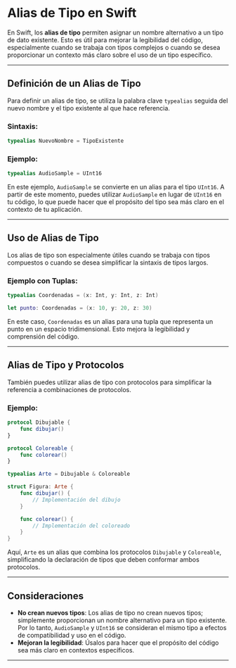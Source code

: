 # Alias de Tipo en Swift

En Swift, los **alias de tipo** permiten asignar un nombre alternativo a un tipo de dato existente. Esto es útil para mejorar la legibilidad del código, especialmente cuando se trabaja con tipos complejos o cuando se desea proporcionar un contexto más claro sobre el uso de un tipo específico.

---

## Definición de un Alias de Tipo

Para definir un alias de tipo, se utiliza la palabra clave `typealias` seguida del nuevo nombre y el tipo existente al que hace referencia.

### Sintaxis:

```swift
typealias NuevoNombre = TipoExistente
```

### Ejemplo:

```swift
typealias AudioSample = UInt16
```

En este ejemplo, `AudioSample` se convierte en un alias para el tipo `UInt16`. A partir de este momento, puedes utilizar `AudioSample` en lugar de `UInt16` en tu código, lo que puede hacer que el propósito del tipo sea más claro en el contexto de tu aplicación.

---

## Uso de Alias de Tipo

Los alias de tipo son especialmente útiles cuando se trabaja con tipos compuestos o cuando se desea simplificar la sintaxis de tipos largos.

### Ejemplo con Tuplas:

```swift
typealias Coordenadas = (x: Int, y: Int, z: Int)

let punto: Coordenadas = (x: 10, y: 20, z: 30)
```

En este caso, `Coordenadas` es un alias para una tupla que representa un punto en un espacio tridimensional. Esto mejora la legibilidad y comprensión del código.

---

## Alias de Tipo y Protocolos

También puedes utilizar alias de tipo con protocolos para simplificar la referencia a combinaciones de protocolos.

### Ejemplo:

```swift
protocol Dibujable {
    func dibujar()
}

protocol Coloreable {
    func colorear()
}

typealias Arte = Dibujable & Coloreable

struct Figura: Arte {
    func dibujar() {
        // Implementación del dibujo
    }

    func colorear() {
        // Implementación del coloreado
    }
}
```

Aquí, `Arte` es un alias que combina los protocolos `Dibujable` y `Coloreable`, simplificando la declaración de tipos que deben conformar ambos protocolos.

---

## Consideraciones

- **No crean nuevos tipos**: Los alias de tipo no crean nuevos tipos; simplemente proporcionan un nombre alternativo para un tipo existente. Por lo tanto, `AudioSample` y `UInt16` se consideran el mismo tipo a efectos de compatibilidad y uso en el código.
- **Mejoran la legibilidad**: Úsalos para hacer que el propósito del código sea más claro en contextos específicos.

---
